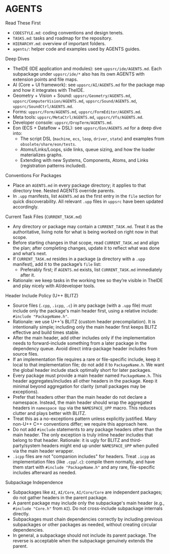 # AGENTS

Read These First
- `CODESTYLE.md`: coding conventions and design tenets.
- `TASKS.md`: tasks and roadmap for the repository.
- `HIERARCHY.md`: overview of important folders.
- `agents/`: helper code and examples used by AGENTS guides.

Deep Dives
- TheIDE (IDE application and modules): see `uppsrc/ide/AGENTS.md`. Each subpackage under `uppsrc/ide/*` also has its own AGENTS with extension points and file maps.
- AI (Core + UI framework): see `uppsrc/AI/AGENTS.md` for the package map and how it integrates with TheIDE.
- Geometry + Vision + Sound: `uppsrc/Geometry/AGENTS.md`, `uppsrc/ComputerVision/AGENTS.md`, `uppsrc/Sound/AGENTS.md`, `uppsrc/SoundCtrl/AGENTS.md`.
- Forms: `uppsrc/Form/AGENTS.md`, `uppsrc/FormEditor/AGENTS.md`.
- Meta tools: `uppsrc/MetaCtrl/AGENTS.md`, `uppsrc/Vfs/AGENTS.md`.
- Developer console: `uppsrc/DropTerm/AGENTS.md`.
- Eon (ECS + Dataflow + DSL): see `uppsrc/Eon/AGENTS.md` for a deep dive into:
  - The script DSL (`machine`, `ecs`, `loop`, `driver`, `state`) and examples from `obsolete/share/eon/tests`.
  - Atoms/Links/Loops, side links, queue sizing, and how the loader materializes graphs.
  - Extending with new Systems, Components, Atoms, and Links (registration patterns included).

Conventions For Packages
- Place an `AGENTS.md` in every package directory; it applies to that directory tree. Nested AGENTS override parents.
- In `.upp` manifests, list `AGENTS.md` as the first entry in the `file` section for quick discoverability. All relevant `.upp` files in `uppsrc` have been updated accordingly.

Current Task Files (`CURRENT_TASK.md`)
- Any directory or package may contain a `CURRENT_TASK.md`. Treat it as the authoritative, living note for what is being worked on right now in that scope.
- Before starting changes in that scope, read `CURRENT_TASK.md` and align the plan; after completing changes, update it to reflect what was done and what’s next.
- If `CURRENT_TASK.md` resides in a package (a directory with a `.upp` manifest), add it to the package’s `file` list:
  - Preferably first; if `AGENTS.md` exists, list `CURRENT_TASK.md` immediately after it.
- Rationale: we keep tasks in the working tree so they’re visible in TheIDE and play nicely with AI/developer tools.


Header Include Policy (U++ BLITZ)
- Source files (`.cpp`, `.icpp`, `.c`) in any package (with a `.upp` file) must include only the package's main header first, using a relative include: `#include "PackageName.h"`.
- Rationale: we use U++'s BLITZ (custom header precompilation). It is intentionally simple; including only the main header first keeps BLITZ effective and build times stable.
- After the main header, add other includes only if the implementation needs to forward-include something from a later package in the dependency queue. Avoid direct intra-package header includes from source files.
- If an implementation file requires a rare or file-specific include, keep it local to that implementation file; do not add it to `PackageName.h`. We want the global header include stack optimally short for later packages.
- Every package must provide a main header named `PackageName.h`. This header aggregates/includes all other headers in the package. Keep it minimal beyond aggregation for clarity (small packages may be exceptions).
- Prefer that headers other than the main header do not declare a namespace. Instead, the main header should wrap the aggregated headers in `namespace Upp` via the `NAMESPACE_UPP` macro. This reduces clutter and plays better with BLITZ.
- Treat this as a no-exceptions pattern unless explicitly justified. Many non-U++ C++ conventions differ; we require this approach here.
- Do not add `#include` statements to any package headers other than the main header. The only exception is truly inline header includes that belong to that header. Rationale: it is ugly for BLITZ and third-party/system headers might end up under `NAMESPACE_UPP` when pulled via the main header wrapper.
- `.icpp` files are not "companion includes" for headers. Treat `.icpp` as implementation files (like `.cpp`/`.c`): compile them normally, and have them start with `#include "PackageName.h"` and any rare, file-specific includes afterward as needed.

Subpackage Independence
- Subpackages like `AI`, `AI/Core`, `AI/Core/Core` are independent packages; do not gather headers in the parent package.
- A parent package may include only the subpackage's main header (e.g., `#include "Core.h"` from `AI`). Do not cross-include subpackage internals directly.
- Subpackages must chain dependencies correctly by including previous subpackages or other packages as needed, without creating circular dependencies.
- In general, a subpackage should not include its parent package. The reverse is acceptable when the subpackage genuinely extends the parent.


